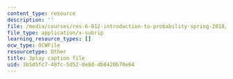 ```yaml
---
content_type: resource
description: ''
file: /media/courses/res-6-012-introduction-to-probability-spring-2018/3b5d5fc748fc5d528e8ddb8420b70e64_nQukfQgIIqw.vtt
file_type: application/x-subrip
learning_resource_types: []
ocw_type: OCWFile
resourcetype: Other
title: 3play caption file
uid: 3b5d5fc7-48fc-5d52-8e8d-db8420b70e64
---
```

